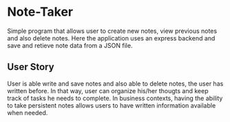 # Note-Taker
Simple program that allows user to create new notes, view previous notes and also delete notes. Here the application uses an express backend and 
save and retieve note data from a JSON file.

## User Story
User is able write and save notes and also able to delete notes, the user has written before. In that way,
user can organize his/her thougts and keep track of tasks he needs to complete. In business contexts, having the 
ability to take persistent notes allows users to have written information available when needed.



